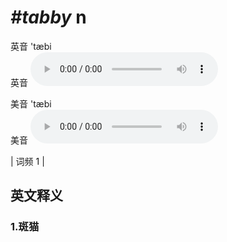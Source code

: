 # ***\#tabby*** n
英音 'tæbi  
英音
<audio src="./media/tabby1.aac" controls="controls"></audio>

美音 'tæbi  
美音
<audio src="./media/tabby2.aac" controls="controls"></audio>



| 词频 1 |  

英文释义
---
### 1.**斑猫**  



